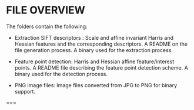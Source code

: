 **FILE OVERVIEW**
===

The folders contain the following:
- Extraction SIFT descriptors : Scale and affine invariant Harris and Hessian features and the corresponding descriptors. A README on the file generation process. A binary used for the extraction process.

- Feature point detection: Harris and Hessian affine feature/interest points. A README file describing the feature point detection scheme. A binary used for the detection process.

- PNG image files: Image files converted from JPG to PNG for binary support.

===
